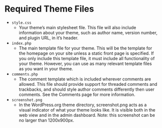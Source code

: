 # Required Theme Files
* `style.css`
  - Your theme’s main stylesheet file. This file will also include information about your theme, such as author name, version number, and plugin URL, in it’s header.
* `index.php`
  - The main template file for your theme. This will be the template for the homepage on your site unless a static front page is specified. If you only include this template file, it must include all functionality of your theme. However, you can use as many relevant template files as you want in your theme.
* `comments.php`
  - The comment template which is included wherever comments are allowed. This file should provide support for threaded comments and trackbacks, and should style author comments differently then user comments. See the Comments page for more information.
* `screenshot.png`
  - In the WordPress.org theme directory, screenshot.png acts as a visual indicator of what your theme looks like. It is visible both in the web view and in the admin dashboard. Note: this screenshot can be no larger than 1200x900px.